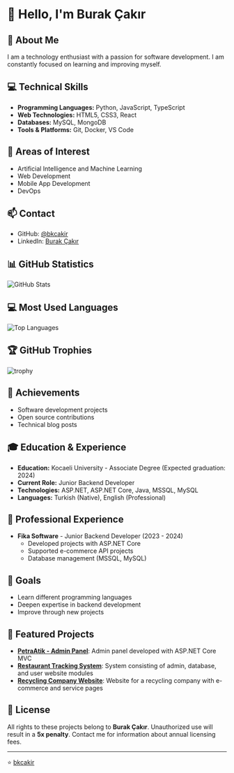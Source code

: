 # 👋 Hello, I'm Burak Çakır

## 🚀 About Me
I am a technology enthusiast with a passion for software development. I am constantly focused on learning and improving myself.

## 💻 Technical Skills
- **Programming Languages:** Python, JavaScript, TypeScript
- **Web Technologies:** HTML5, CSS3, React
- **Databases:** MySQL, MongoDB
- **Tools & Platforms:** Git, Docker, VS Code

## 🌟 Areas of Interest
- Artificial Intelligence and Machine Learning
- Web Development
- Mobile App Development
- DevOps

## 📫 Contact
- GitHub: [@bkcakir](https://github.com/bkcakir)
- LinkedIn: [Burak Çakır](https://linkedin.com/in/burakcakir)

## 📊 GitHub Statistics
![GitHub Stats](https://github-readme-stats.vercel.app/api?username=bkcakir&show_icons=true&theme=radical)

## 💻 Most Used Languages
![Top Languages](https://github-readme-stats.vercel.app/api/top-langs/?username=bkcakir&theme=radical&layout=compact&langs_count=8)

## 🏆 GitHub Trophies
![trophy](https://github-profile-trophy.vercel.app/?username=bkcakir&theme=radical&no-frame=false&no-bg=true&margin-w=4)

## 🎯 Achievements
- Software development projects
- Open source contributions
- Technical blog posts

## 🎓 Education & Experience
- **Education:** Kocaeli University - Associate Degree (Expected graduation: 2024)
- **Current Role:** Junior Backend Developer
- **Technologies:** ASP.NET, ASP.NET Core, Java, MSSQL, MySQL
- **Languages:** Turkish (Native), English (Professional)

## 💼 Professional Experience
- **Fika Software** - Junior Backend Developer (2023 - 2024)
  - Developed projects with ASP.NET Core
  - Supported e-commerce API projects
  - Database management (MSSQL, MySQL)

## 🎯 Goals
- Learn different programming languages
- Deepen expertise in backend development
- Improve through new projects

## 📂 Featured Projects
- **[PetraAtik - Admin Panel](link)**: Admin panel developed with ASP.NET Core MVC
- **[Restaurant Tracking System](link)**: System consisting of admin, database, and user website modules
- **[Recycling Company Website](link)**: Website for a recycling company with e-commerce and service pages

## 📝 License
All rights to these projects belong to **Burak Çakır**. Unauthorized use will result in a **5x penalty**. Contact me for information about annual licensing fees.

---
⭐️ [bkcakir](https://github.com/bkcakir)


